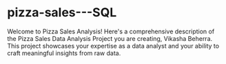 # pizza-sales---SQL
Welcome to Pizza Sales Analysis! Here's a comprehensive description of the Pizza Sales Data Analysis Project you are creating, Vikasha Beherra. This project showcases your expertise as a data analyst and your ability to craft meaningful insights from raw data.
